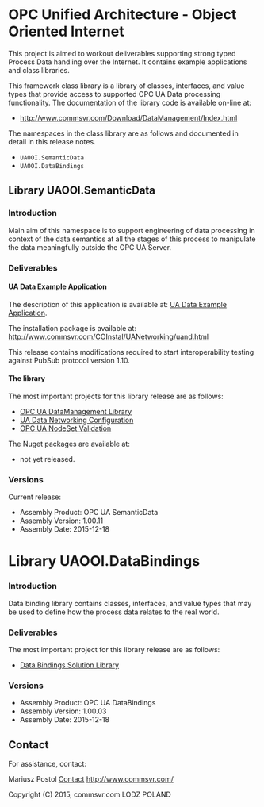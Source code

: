 ﻿
# OPC Unified Architecture - Object Oriented Internet

This project is aimed to workout deliverables supporting strong typed Process Data handling over the Internet. It contains example applications and class libraries.

This framework class library is a library of classes, interfaces, and value types that provide access to supported OPC UA Data processing functionality. The documentation of the library code is available on-line at:

* http://www.commsvr.com/Download/DataManagement/Index.html

The namespaces in the class library are as follows and documented in detail in this release notes.

* `UAOOI.SemanticData`
* `UAOOI.DataBindings`

## Library UAOOI.SemanticData

### Introduction

Main aim of this namespace is to support engineering of data processing in context of the data semantics at all the stages of this process to manipulate the data meaningfully outside the OPC UA Server.

### Deliverables

#### UA Data Example Application

The description of this application is available at: [UA Data Example Application](https://github.com/mpostol/OPC-UA-OOI/tree/master/SemanticDataSolution/UANetworkingReferenceApplication#ua-data-example-application).

The installation package is available at: http://www.commsvr.com/COInstal/UANetworking/uand.html

This release contains modifications required to start interoperability testing against PubSub protocol version 1.10.

#### The library

The most important projects for this library release are as follows:

* [OPC UA DataManagement Library](https://github.com/mpostol/OPC-UA-OOI/tree/master/SemanticDataSolution/DataManagement#opc-ua-datamanagement-library)
* [UA Data Networking Configuration](https://github.com/mpostol/OPC-UA-OOI/tree/master/SemanticDataSolution/UANetworkingConfiguration#ua-data-networking-configuration)
* [OPC UA NodeSet Validation](https://github.com/mpostol/OPC-UA-OOI/blob/master/SemanticDataSolution/UANodeSetValidation/README.MD#opc-ua-nodeset-validation)

The Nuget packages are available at:

* not yet released.

### Versions

Current release:

* Assembly Product:       OPC UA SemanticData
* Assembly Version:       1.00.11
* Assembly Date:          2015-12-18

# Library UAOOI.DataBindings

### Introduction

Data binding library contains classes, interfaces, and value types that may be used to define how the process data relates to the real world.

### Deliverables

The most important project for this library release are as follows:

* [Data Bindings Solution Library](https://github.com/mpostol/OPC-UA-OOI/tree/master/DataBindingsSolution)

### Versions

* Assembly Product:       OPC UA DataBindings
* Assembly Version:       1.00.03
* Assembly Date:          2015-12-18

## Contact

For assistance, contact:

Mariusz Postol
[Contact](http://www.commsvr.com/tabid/85/language/en-US/Default.aspx)
http://www.commsvr.com/

Copyright (C) 2015, commsvr.com LODZ POLAND

